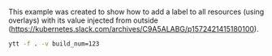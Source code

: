 This example was created to show how to add a label to all resources (using overlays) with its value injected from outside (https://kubernetes.slack.com/archives/C9A5ALABG/p1572421415180100).

```bash
ytt -f . -v build_num=123
```
